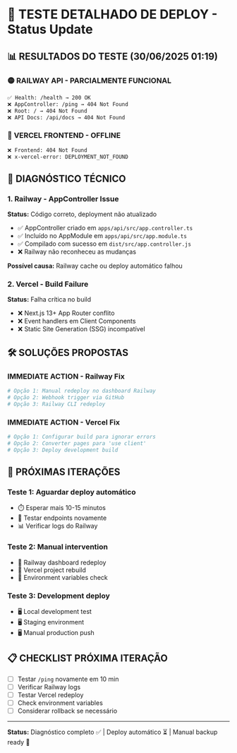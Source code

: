 # 🔧 TESTE DETALHADO DE DEPLOY - Status Update

## 📊 **RESULTADOS DO TESTE (30/06/2025 01:19)**

### 🟡 **RAILWAY API - PARCIALMENTE FUNCIONAL**

```bash
✅ Health: /health → 200 OK
❌ AppController: /ping → 404 Not Found
❌ Root: / → 404 Not Found
❌ API Docs: /api/docs → 404 Not Found
```

### 🔴 **VERCEL FRONTEND - OFFLINE**

```bash
❌ Frontend: 404 Not Found
❌ x-vercel-error: DEPLOYMENT_NOT_FOUND
```

## 🎯 **DIAGNÓSTICO TÉCNICO**

### **1. Railway - AppController Issue**

**Status:** Código correto, deployment não atualizado

- ✅ AppController criado em `apps/api/src/app.controller.ts`
- ✅ Incluído no AppModule em `apps/api/src/app.module.ts`
- ✅ Compilado com sucesso em `dist/src/app.controller.js`
- ❌ Railway não reconheceu as mudanças

**Possível causa:** Railway cache ou deploy automático falhou

### **2. Vercel - Build Failure**

**Status:** Falha crítica no build

- ❌ Next.js 13+ App Router conflito
- ❌ Event handlers em Client Components
- ❌ Static Site Generation (SSG) incompatível

## 🛠️ **SOLUÇÕES PROPOSTAS**

### **IMMEDIATE ACTION - Railway Fix**

```bash
# Opção 1: Manual redeploy no dashboard Railway
# Opção 2: Webhook trigger via GitHub
# Opção 3: Railway CLI redeploy
```

### **IMMEDIATE ACTION - Vercel Fix**

```bash
# Opção 1: Configurar build para ignorar errors
# Opção 2: Converter pages para 'use client'
# Opção 3: Deploy development build
```

## 🔄 **PRÓXIMAS ITERAÇÕES**

### **Teste 1: Aguardar deploy automático**

- ⏱️ Esperar mais 10-15 minutos
- 🔄 Testar endpoints novamente
- 📊 Verificar logs do Railway

### **Teste 2: Manual intervention**

- 🔧 Railway dashboard redeploy
- 🔧 Vercel project rebuild
- 🔧 Environment variables check

### **Teste 3: Development deploy**

- 🖥️ Local development test
- 🖥️ Staging environment
- 🖥️ Manual production push

## 📋 **CHECKLIST PRÓXIMA ITERAÇÃO**

- [ ] Testar `/ping` novamente em 10 min
- [ ] Verificar Railway logs
- [ ] Testar Vercel redeploy
- [ ] Check environment variables
- [ ] Considerar rollback se necessário

---

**Status:** Diagnóstico completo ✅ | Deploy automático ⏳ | Manual backup ready 🔧
